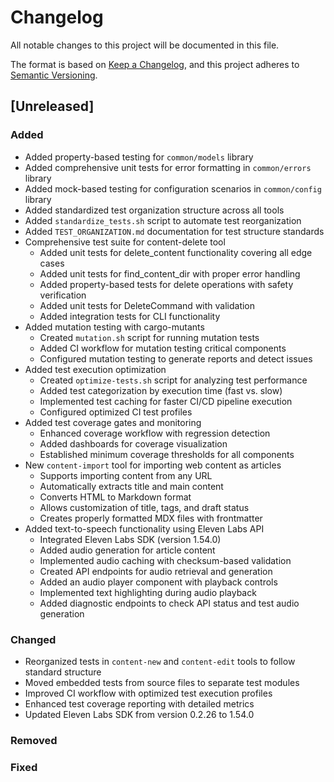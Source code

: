 # Changelog

All notable changes to this project will be documented in this file.

The format is based on [Keep a Changelog](https://keepachangelog.com/en/1.1.0/),
and this project adheres to [Semantic Versioning](https://semver.org/spec/v2.0.0.html).

## [Unreleased]

### Added

- Added property-based testing for `common/models` library
- Added comprehensive unit tests for error formatting in `common/errors` library
- Added mock-based testing for configuration scenarios in `common/config` library
- Added standardized test organization structure across all tools
- Added `standardize_tests.sh` script to automate test reorganization
- Added `TEST_ORGANIZATION.md` documentation for test structure standards
- Comprehensive test suite for content-delete tool
  - Added unit tests for delete_content functionality covering all edge cases
  - Added unit tests for find_content_dir with proper error handling
  - Added property-based tests for delete operations with safety verification
  - Added unit tests for DeleteCommand with validation
  - Added integration tests for CLI functionality
- Added mutation testing with cargo-mutants
  - Created `mutation.sh` script for running mutation tests
  - Added CI workflow for mutation testing critical components
  - Configured mutation testing to generate reports and detect issues
- Added test execution optimization
  - Created `optimize-tests.sh` script for analyzing test performance
  - Added test categorization by execution time (fast vs. slow)
  - Implemented test caching for faster CI/CD pipeline execution
  - Configured optimized CI test profiles
- Added test coverage gates and monitoring
  - Enhanced coverage workflow with regression detection
  - Added dashboards for coverage visualization
  - Established minimum coverage thresholds for all components
- New `content-import` tool for importing web content as articles
  - Supports importing content from any URL
  - Automatically extracts title and main content
  - Converts HTML to Markdown format
  - Allows customization of title, tags, and draft status
  - Creates properly formatted MDX files with frontmatter
- Added text-to-speech functionality using Eleven Labs API
  - Integrated Eleven Labs SDK (version 1.54.0)
  - Added audio generation for article content
  - Implemented audio caching with checksum-based validation
  - Created API endpoints for audio retrieval and generation
  - Added an audio player component with playback controls
  - Implemented text highlighting during audio playback
  - Added diagnostic endpoints to check API status and test audio generation

### Changed

- Reorganized tests in `content-new` and `content-edit` tools to follow standard structure
- Moved embedded tests from source files to separate test modules
- Improved CI workflow with optimized test execution profiles
- Enhanced test coverage reporting with detailed metrics
- Updated Eleven Labs SDK from version 0.2.26 to 1.54.0

### Removed

### Fixed
